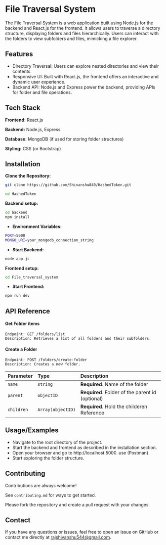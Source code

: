 
# File Traversal System

The File Traversal System is a web application built using Node.js for the backend and React.js for the frontend. It allows users to traverse a directory structure, displaying folders and files hierarchically. Users can interact with the folders to view subfolders and files, mimicking a file explorer.


## Features

- Directory Traversal: Users can explore nested directories and view their contents.
- Responsive UI: Built with React.js, the frontend offers an interactive and dynamic user experience.
- Backend API: Node.js and Express power the backend, providing APIs for folder and file operations.


## Tech Stack

**Frontend:** React.js

**Backend:** Node.js, Express

**Database:** MongoDB (if used for storing folder structures)

**Styling:** CSS (or Bootstrap)

## Installation

**Clone the Repository:**

```bash
git clone https://github.com/Shivanshu840/HashedToken.git

cd HashedToken

```

**Backend setup:**


```bash
cd backend
npm install


```
  - **Environment Variables:**

  ```bash
PORT=5000
MONGO_URI=your_mongodb_connection_string


```

- **Start Backend:**

```bash
node app.js

```

**Frontend setup:**

```bash
cd File_traversal_system


```
- **Start Frontend:**

```bash
npm run dev

```

    
## API Reference

#### Get Folder items

```http
Endpoint: GET /folders/list
Description: Retrieves a list of all folders and their subfolders.
```

#### Create a Folder

```http
Endpoint: POST /folders/create-folder
Description: Creates a new folder.
```

| Parameter | Type     | Description                       |
| :-------- | :------- | :-------------------------------- |
| `name`      | `string` | **Required**.  Name of the folder |
| `parent`      | `objectID` | **Required**.  Folder of the parent id (optional) |
| `children`      | `Array(objectID)` | **Required**. Hold the childeren Reference |



## Usage/Examples

- Navigate to the root directory of the project.
- Start the backend and frontend as described in the installation section.
- Open your browser and go to http://localhost:5000. use (Postman)
- Start exploring the folder structure.


## Contributing

Contributions are always welcome!

See `contributing.md` for ways to get started.

Please fork the repository and create a pull request with your changes.


## Contact

If you have any questions or issues, feel free to open an issue on GitHub or contact me directly at rajshivanshu544@gmail.com.

